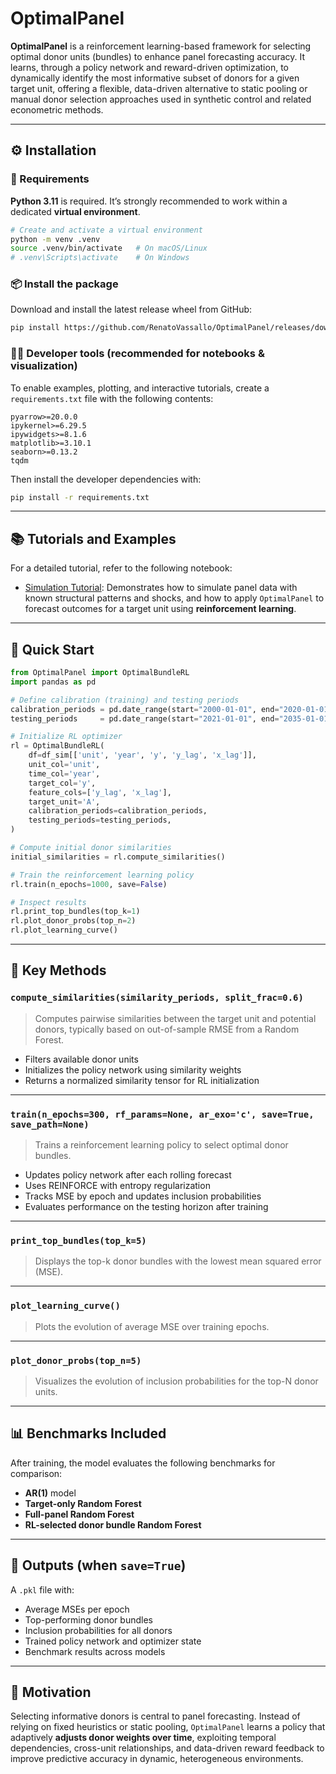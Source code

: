 # OptimalPanel

**OptimalPanel** is a reinforcement learning-based framework for selecting optimal donor units (bundles) to enhance panel forecasting accuracy.
It learns, through a policy network and reward-driven optimization, to dynamically identify the most informative subset of donors for a given target unit, offering a flexible, data-driven alternative to static pooling or manual donor selection approaches used in synthetic control and related econometric methods.

---
## ⚙️ Installation

### 🧩 Requirements

**Python 3.11** is required. It’s strongly recommended to work within a dedicated **virtual environment**.

```bash
# Create and activate a virtual environment
python -m venv .venv
source .venv/bin/activate   # On macOS/Linux
# .venv\Scripts\activate    # On Windows
```

### 📦 Install the package

Download and install the latest release wheel from GitHub:
```bash
pip install https://github.com/RenatoVassallo/OptimalPanel/releases/download/v0.1.0/OptimalPanel-0.1.0-py3-none-any.whl
```

### 🧑‍💻 Developer tools (recommended for notebooks & visualization)

To enable examples, plotting, and interactive tutorials, create a `requirements.txt` file with the following contents:

```text
pyarrow>=20.0.0
ipykernel>=6.29.5
ipywidgets>=8.1.6
matplotlib>=3.10.1
seaborn>=0.13.2
tqdm
```

Then install the developer dependencies with:

```bash
pip install -r requirements.txt
```

---

## 📚 Tutorials and Examples

For a detailed tutorial, refer to the following notebook:

* [Simulation Tutorial](./notebooks/Tutorial_Simulation.ipynb): Demonstrates how to simulate panel data with known structural patterns and shocks, and how to apply `OptimalPanel` to forecast outcomes for a target unit using **reinforcement learning**.

---

## 🚀 Quick Start

```python
from OptimalPanel import OptimalBundleRL
import pandas as pd

# Define calibration (training) and testing periods
calibration_periods = pd.date_range(start="2000-01-01", end="2020-01-01", freq="YS")
testing_periods     = pd.date_range(start="2021-01-01", end="2035-01-01", freq="YS")

# Initialize RL optimizer
rl = OptimalBundleRL(
    df=df_sim[['unit', 'year', 'y', 'y_lag', 'x_lag']],
    unit_col='unit',
    time_col='year',
    target_col='y',
    feature_cols=['y_lag', 'x_lag'],
    target_unit='A',
    calibration_periods=calibration_periods,
    testing_periods=testing_periods,
)

# Compute initial donor similarities
initial_similarities = rl.compute_similarities()

# Train the reinforcement learning policy
rl.train(n_epochs=1000, save=False)

# Inspect results
rl.print_top_bundles(top_k=1)
rl.plot_donor_probs(top_n=2)
rl.plot_learning_curve()
```

---

## 🔑 Key Methods

### `compute_similarities(similarity_periods, split_frac=0.6)`
> Computes pairwise similarities between the target unit and potential donors, typically based on out-of-sample RMSE from a Random Forest.

- Filters available donor units
- Initializes the policy network using similarity weights
- Returns a normalized similarity tensor for RL initialization

---

### `train(n_epochs=300, rf_params=None, ar_exo='c', save=True, save_path=None)`
> Trains a reinforcement learning policy to select optimal donor bundles.

- Updates policy network after each rolling forecast
- Uses REINFORCE with entropy regularization
- Tracks MSE by epoch and updates inclusion probabilities
- Evaluates performance on the testing horizon after training

---

### `print_top_bundles(top_k=5)`
> Displays the top-k donor bundles with the lowest mean squared error (MSE).

---

### `plot_learning_curve()`
> Plots the evolution of average MSE over training epochs.

---

### `plot_donor_probs(top_n=5)`
> Visualizes the evolution of inclusion probabilities for the top-N donor units.

---

## 📊 Benchmarks Included

After training, the model evaluates the following benchmarks for comparison:

- **AR(1)** model  
- **Target-only Random Forest**  
- **Full-panel Random Forest**  
- **RL-selected donor bundle Random Forest**  

---

## 📁 Outputs (when `save=True`)
A `.pkl` file with:

- Average MSEs per epoch
- Top-performing donor bundles
- Inclusion probabilities for all donors
- Trained policy network and optimizer state
- Benchmark results across models

---

## 🧠 Motivation

Selecting informative donors is central to panel forecasting.
Instead of relying on fixed heuristics or static pooling, `OptimalPanel` learns a policy that adaptively **adjusts donor weights over time**, exploiting temporal dependencies, cross-unit relationships, and data-driven reward feedback to improve predictive accuracy in dynamic, heterogeneous environments.
